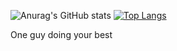 ![Anurag's GitHub stats](https://github-readme-stats.vercel.app/api?username=Guiteixeiras&theme=radical&show_icons=true)
[![Top Langs](https://github-readme-stats.vercel.app/api/top-langs/?username=Guiteixeiras&layout=compact&&theme=radical&)](https://github.com/anuraghazra/github-readme-stats)

One guy doing your best 
